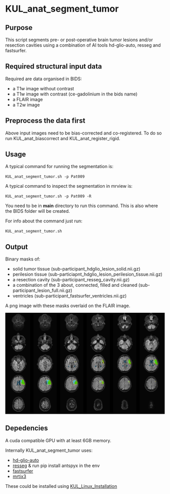 # KUL_anat_segment_tumor

## Purpose

This script segments pre- or post-operative brain tumor lesions and/or resection cavities using a combination of AI tools hd-glio-auto, resseg and fastsurfer.

## Required structural input data

Required are data organised in BIDS:
- a T1w image without contrast
- a T1w image with contrast (ce-gadolinium in the bids name)
- a FLAIR image
- a T2w image

## Preprocess the data first

Above input images need to be bias-corrected and co-registered.
To do so run KUL_anat_biascorrect and KUL_anat_register_rigid.


## Usage

A typical command for running the segmentation is:  

`KUL_anat_segment_tumor.sh -p Pat009`


A typical command to inspect the segmentation in mrview is:

`KUL_anat_segment_tumor.sh -p Pat009 -R`


You need to be in **main** directory to run this command. This is also where the BIDS folder will be created. 

For info about the command just run:

`KUL_anat_segment_tumor.sh`


## Output

Binary masks of:
- solid tumor tissue (sub-participant_hdglio_lesion_solid.nii.gz)
- perilesion tissue (sub-particiapnt_hdglio_lesion_perilesion_tissue.nii.gz)
- a resection cavity (sub-participant_resseg_cavity.nii.gz)
- a combination of the 3 about, connected, filled and cleaned (sub-participant_lesion_full.nii.gz)
- ventricles (sub-participant_fastsurfer_ventricles.nii.gz)

A png image with these masks overlaid on the FLAIR image. 

![Image](KUL_anat_segment_tumor.png)



## Depedencies

A cuda compatible GPU with at least 6GB memory.

Internally KUL_anat_segment_tumor uses:
- [hd-glio-auto](https://github.com/NeuroAI-HD/HD-GLIO-AUTO)
- [resseg](https://github.com/fepegar/resseg) & run pip install antspyx in the env
- [fastsurfer](https://github.com/Deep-MI/FastSurfer)
- [mrtix3](https://www.mrtrix.org/)


These could be installed using [KUL_Linux_Installation](https://github.com/treanus/KUL_Linux_Installation)
